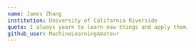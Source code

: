 ```yaml
---
name: James Zhang
institution: University of California Riverside
quote: I always yearn to learn new things and apply them.
github_user: MachineLearningAmateur
---
```

